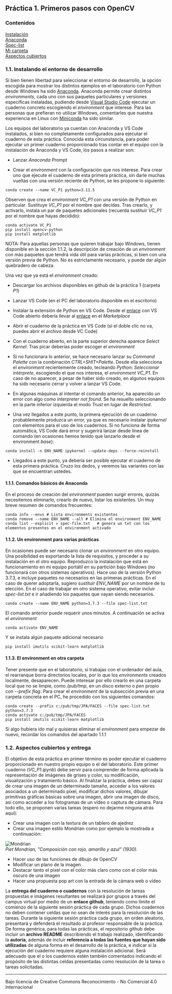 ## Práctica 1. Primeros pasos con OpenCV

### Contenidos

[Instalación](#11-instalando-el-entorno-de-desarrollo)  
[Anaconda](#111-comandos-basicos-de-anaconda)  
[Spec-list](#112-un-environment-para-varias-practicas)  
[Mi carpeta](#113-el-environment-en-otra-carpeta)  
[Aspectos cubiertos](#12-aspectos-cubiertos)  

### 1.1. Instalando el entorno de desarrollo  

Si bien tienen libertad para seleccionar el entorno de desarrollo, la opción escogida para mostrar
los distintos ejemplos en el laboratorio con Python desde Windows ha sido [Anaconda](https://www.anaconda.com). Anaconda permite crear distintos *environments*, cada uno con sus paquetes particulares y versiones específicas instaladas, pudiendo desde [Visual Studio Code](https://code.visualstudio.com) ejecutar un cuaderno concreto escogiendo el *environment* que interese. Para las personas que prefieran no utilizar Windows, comentarles que nuestra experiencia en Linux con [Miniconda](https://docs.conda.io/projects/miniconda/en/latest/miniconda-install.html) ha sido similar.

Los equipos del laboratorio ya cuentan con Anaconda y VS Code instalados, si bien no completamente configurados para ejecutar el cuaderno de esta práctica. Conocida esta circunstancia, para poder ejecutar un primer cuaderno proporcionado tras contar en el equipo con la instalación de Anaconda y VS Code, los pasos a realizar son:

- Lanzar *Anaconda Prompt*

- Crear el *environment* con la configuración que nos interese. Para crear uno que ejecute el cuaderno de esta primera práctica, sin darle muchas vueltas con una versión reciente de Python, se les propone lo siguiente:

```
conda create --name VC_P1 python=3.11.5
```

Observen que crea el *environment* *VC_P1* con una versión de Python en particular. Sustituye *VC_P1* por el nombre que decidas. Tras crearlo, y activarlo, instala un par de paquetes adicionales (recuerda sustituir *VC_P1* por el nombre que hayas decidido):

```
conda activate VC_P1
pip install opencv-python
pip install matplotlib
```

NOTA: Para aquellas personas que quieren trabajar bajo Windows, tienen disponible en la sección 1.1.2, la descripción de creación de un *environment* con más paquetes que tendrá vida útil para varias prácticas, si bien con una versión previa de Python. No es estrictamente necesario, y puede dar algún quebradero de cabeza.

Una vez que ya está el *environment* creado:

- Descargar los archivos disponibles en github de la práctica 1 (carpeta *P1*)

- Lanzar VS Code (en el PC del laboratorio disponible en el escritorio)

- Instalar la extensión de Python en VS Code. Desde el [enlace](https://code.visualstudio.com/docs/languages/python) con VS Code abierto debería llevar al [enlace](https://marketplace.visualstudio.com/items?itemName=ms-python.python) en el *Marketplace*

- Abrir el cuaderno de la práctica en VS Code (si el doble clic no va, puedes abrir el archivo desde VC Code)

- Con el cuaderno abierto, en la parte superior derecha aparece *Select Kernel*. Tras picar deberías poder escoger el *environment*

- Si no funcionara lo anterior, se hace necesario lanzar su *Command Palette* con la combinación *CTRL+SHIT+Palette*. Desde ella selecciona el *environment* recientemente creado, tecleando *Python: Seleccionar intérprete*, escogiendo el que nos interesa, el *environment* *VC_P1*. En caso de no aparecer, a pesar de  haber sido creado, en algunos equipos ha sido necesario cerrar y volver a lanzar VS Code.

- En algunas máquinas al intentar el comando anterior, ha aparecido un error con algo como *interpreter not found*. Se ha resuelto seleccionando en la parte inferior izquierda el modo *Trust* en lugar de *Restricted*.

- Una vez llegados a este punto, la primera ejecución de un cuaderno probablemente produzca un error, ya que es necesario instalar *ipykernel* con elementos para el uso de los cuadernos. Si no funciona de forma automática, VS Code dará error y sugerirá lanzar desde línea de comando (en ocasiones hemos tenido que lanzarlo desde el environment *base*):

```
conda install -n ENV_NAME ipykernel --update-deps --force-reinstall
```

- Llegados a este punto, ya debería ser posible ejecutar el cuaderno de esta primera práctica. Cruzo los dedos, y veremos las variantes con las que se encuentran ustedes.

#### 1.1.1. Comandos básicos de Anaconda

En el proceso de creación del *environment* pueden surgir errores, quizás necesitemos eliminarlo, crearlo de  nuevo, listar los existentes. Un muy breve resumen de comandos frecuentes:

```
conda info --envs # Lista environments existentes
conda remove --name ENV_NAME --all # Elimina el environment ENV_NAME
conda list --explicit > spec-file.txt   # genera un txt con los elementos presentes en el environment activado
```

#### 1.1.2. Un environment para varias prácticas

En ocasiones puede ser necesario clonar un *environment* en otro equipo. Una posibilidad es exportando la lista de requisitos, y proceder a su instalación en el otro equipo. Reproduzco la instalación que está en funcionamiento en mi equipo portátil en su partición bajo Windows (no funcionará con otros sistemas operativos). Hace uso de la versión Python 3.7.3, e incluye
paquetes no necesarios en las primeras prácticas. En el caso de querer adoptarla, sugiero sustituir *ENV_NAME* por un nombre de tu elección. En el caso de trabajar en otro sistema operativo, evitar incluir *spec-list.txt* e ir añadiendo los paquetes que vayan siendo necesarios.

```
conda create --name ENV_NAME python=3.7.3 --file spec-list.txt
```

El comando anterior puede requerir unos minutos. A continuación se activa el *environment*

```
conda activate ENV_NAME
```

Y se instala algún paquete adicional necesario

```
pip install imutils scikit-learn matplotlib
```


#### 1.1.3. El environment en otra carpeta


Tener presente que en el laboratorio, si trabajas con el ordenador del aula, el rearranque borra directorios locales, por lo que los *environments* creados localmente, desaparecen. Puede interesar por ello crearlo en una carpeta local que no se limpie, como */pub/tmp*, en un disco externo o *pen* propio con *--prefix flag*.
Para crear el *environment* de la subsección previa en una carpeta concreta en el PC, he procedido con los siguientes comandos:

```
conda create --prefix c:/pub/tmp/JPA/FACES --file spec-list.txt python=3.7.3
conda activate c:/pub/tmp/JPA/FACES
pip install imutils scikit-learn matplotlib
```


Si algo hubiera ido mal y quisieras eliminar el *environment* para empezar de nuevo, recordar los comandos del apartado 1.1.1


### 1.2. Aspectos cubiertos y entrega

El objetivo de esta práctica en primer término es poder ejecutar el cuaderno proporcionado en nuestro propio equipo o el del laboratorio. Este primer cuaderno (*VC_P1.ipynb*) debe servir para comprender de forma aplicada la representación de imágenes de grises y color, su modificación, visualización y tratamiento básico. Al finalizar la práctica, debes ser capaz de crear una imagen de un determinado tamaño,
acceder a los valores asociados a un determinado píxel, modificar dichos valores, dibujar primitivas gráficas básicas sobre una imagen, abrir una imagen de disco, así como acceder a los fotogramas de un vídeo o captura de cámara. Para todo ello, se proponen varias tareas (espero no dejarme ninguna atrás aquí):

- Crear una imagen con la textura de un tablero de ajedrez
- Crear una imagen estilo Mondrian como por ejemplo la mostrada a continuación:

![Mondrian](https://images.squarespace-cdn.com/content/v1/5f638d3adfa9c677cced1579/1602089211975-ONZ6AALHOOPRVT7Z5ALL/Composición+en+rojo%2C+amarillo+y+azul.jpg?format=2500w)  
*Piet Mondrian, "Composición con rojo, amarillo y azul" (1930).*

- Hacer uso de las funciones de dibujo de OpenCV
- Modificar un plano de la imagen
- Destacar tanto el píxel con el color más claro como con el color más oscuro de una imagen
- Hacer una propuesta pop art con la entrada de la cámara web o vídeo

La **entrega del cuaderno o cuadernos** con la resolución de tareas propuestas e imágenes resultantes se realizará por grupos a través del campus virtual por medio de un **enlace github**, teniendo como límite el comienzo de la siguiente sesión práctica de cada grupo. Dichos cuadernos no deben contener celdas que no sean de interés para la resolución de las tareas. Durante la siguiente sesión práctica cada grupo, en orden aleatorio, presentará y defenderá el resultado al profesor responsable de la práctica. De forma genérica, para todas las prácticas, el repositorio github debe incluir un **archivo README** describiendo el trabajo realizado, identificando la **autoría**, además de incluir **referencia a todas las fuentes que hayan sido utilizadas** de alguna forma en el desarrollo de la práctica, e indicar si la ejecución del cuaderno requiere alguna instalación adicional. Será adecuado que el o los cuadernos estén también comentados indicando el propósito de las distintas celdas presentadas como resolución de la tarea o tareas solicitadas.




***
Bajo licencia de Creative Commons Reconocimiento - No Comercial 4.0 Internacional
